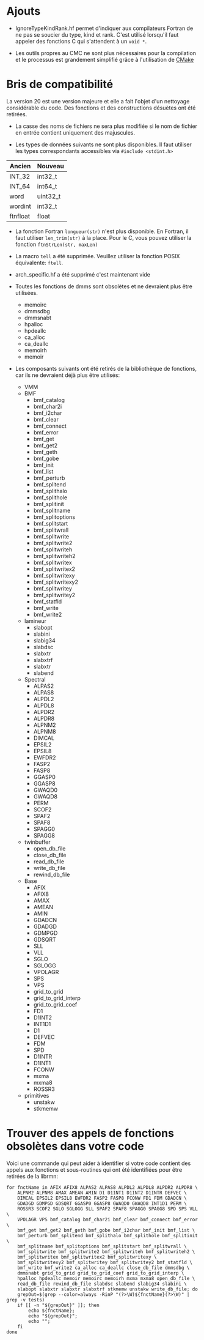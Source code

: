 # Ajouts

- IgnoreTypeKindRank.hf permet d'indiquer aux compilateurs Fortran de ne pas se
soucier du type, kind et rank. C'est utilisé lorsqu'il faut appeler des
fonctions C qui s'attendent à un `void *`.

- Les outils propres au CMC ne sont plus nécessaires pour la compilation et le
processus est grandement simplifié grâce à l'utilisation de
[CMake](https://cmake.org/documentation/)


# Bris de compatibilité

La version 20 est une version majeure et elle a fait l'objet d'un
nettoyage considérable du code. Des fonctions et des constructions
désuètes ont été retirées.

- La casse des noms de fichiers ne sera plus modifiée si le nom de fichier
en entrée contient uniquement des majuscules.

- Les types de données suivants ne sont plus disponibles. Il faut utiliser les
types correspondants accessibles via `#include <stdint.h>`

| Ancien   | Nouveau  |
| ---------| -------- |
| INT_32   |  int32_t |
| INT_64   |  int64_t |
| word     | uint32_t |
| wordint  |  int32_t |
| ftnfloat |    float |

- La fonction Fortran `longueur(str)` n'est plus disponible. En Fortran,
il faut utiliser `len_trim(str)` à la place. Pour le C, vous pouvez
utiliser la fonction `ftnStrLen(str, maxLen)`

- La macro `tell` a été supprimée.  Veuillez utiliser la fonction POSIX
équivalente: `ftell`.

- arch_specific.hf a été supprimé c'est maintenant vide

- Toutes les fonctions de dmms sont obsolètes et ne devraient plus être
utilisées.
    - memoirc
    - dmmsdbg
    - dmmsnabt
    - hpalloc
    - hpdeallc
    - ca_alloc
    - ca_deallc
    - memoirh
    - memoir

- Les composants suivants ont été retirés de la bibliothèque de fonctions,
car ils ne devraient déjà plus être utilisés:
    - VMM
    - BMF
        - bmf_catalog
        - bmf_char2i
        - bmf_i2char
        - bmf_clear
        - bmf_connect
        - bmf_error
        - bmf_get
        - bmf_get2
        - bmf_geth
        - bmf_gobe
        - bmf_init
        - bmf_list
        - bmf_perturb
        - bmf_splitend
        - bmf_splithalo
        - bmf_splithole
        - bmf_splitinit
        - bmf_splitname
        - bmf_splitoptions
        - bmf_splitstart
        - bmf_splitwrall
        - bmf_splitwrite
        - bmf_splitwrite2
        - bmf_splitwriteh
        - bmf_splitwriteh2
        - bmf_splitwritex
        - bmf_splitwritex2
        - bmf_splitwritexy
        - bmf_splitwritexy2
        - bmf_splitwritey
        - bmf_splitwritey2
        - bmf_statfld
        - bmf_write
        - bmf_write2
    - lamineur
        - slabopt
        - slabini
        - slabig34
        - slabdsc
        - slabxtr
        - slabxtrf
        - slabxtr
        - slabend
    - Spectral
        - ALPAS2
        - ALPAS8
        - ALPDL2
        - ALPDL8
        - ALPDR2
        - ALPDR8
        - ALPNM2
        - ALPNM8
        - DIMCAL
        - EPSIL2
        - EPSIL8
        - EWFDR2
        - FASP2
        - FASP8
        - GGASP0
        - GGASP8
        - GWAQD0
        - GWAQD8
        - PERM
        - SCOF2
        - SPAF2
        - SPAF8
        - SPAGG0
        - SPAGG8
    - twinbuffer
        - open_db_file
        - close_db_file
        - read_db_file
        - write_db_file
        - rewind_db_file
    - Base
        - AFIX
        - AFIX8
        - AMAX
        - AMEAN
        - AMIN
        - GDADCN
        - GDADGD
        - GDMPGD
        - GDSQRT
        - SLL
        - VLL
        - SGLO
        - SGLOGG
        - VPOLAGR
        - SPS
        - VPS
        - grid_to_grid
        - grid_to_grid_interp
        - grid_to_grid_coef
        - FD1
        - D1INT2
        - INT1D1
        - D1
        - DEFVEC
        - FDM
        - SPD
        - D1INTR
        - D1INT1
        - FCONW
        - mxma
        - mxma8
        - ROSSR3
    - primitives
        - unstakw
        - stkmemw


# Trouver des appels de fonctions obsolètes dans votre code

Voici une commande qui peut aider à identifier si votre code contient
des appels aux fonctions et sous-routines qui ont été identifiées pour
être retirées de la librmn:

```
for fnctName in AFIX AFIX8 ALPAS2 ALPAS8 ALPDL2 ALPDL8 ALPDR2 ALPDR8 \
    ALPNM2 ALPNM8 AMAX AMEAN AMIN D1 D1INT1 D1INT2 D1INTR DEFVEC \
    DIMCAL EPSIL2 EPSIL8 EWFDR2 FASP2 FASP8 FCONW FD1 FDM GDADCN \
    GDADGD GDMPGD GDSQRT GGASP0 GGASP8 GWAQD0 GWAQD8 INT1D1 PERM \
    ROSSR3 SCOF2 SGLO SGLOGG SLL SPAF2 SPAF8 SPAGG0 SPAGG8 SPD SPS VLL \
    VPOLAGR VPS bmf_catalog bmf_char2i bmf_clear bmf_connect bmf_error \
    bmf_get bmf_get2 bmf_geth bmf_gobe bmf_i2char bmf_init bmf_list \
    bmf_perturb bmf_splitend bmf_splithalo bmf_splithole bmf_splitinit \
    bmf_splitname bmf_splitoptions bmf_splitstart bmf_splitwrall \
    bmf_splitwrite bmf_splitwrite2 bmf_splitwriteh bmf_splitwriteh2 \
    bmf_splitwritex bmf_splitwritex2 bmf_splitwritexy \
    bmf_splitwritexy2 bmf_splitwritey bmf_splitwritey2 bmf_statfld \
    bmf_write bmf_write2 ca_alloc ca_deallc close_db_file dmmsdbg \
    dmmsnabt grid_to_grid grid_to_grid_coef grid_to_grid_interp \
    hpalloc hpdeallc memoir memoirc memoirh mxma mxma8 open_db_file \
    read_db_file rewind_db_file slabdsc slabend slabig34 slabini \
    slabopt slabxtr slabxtr slabxtrf stkmemw unstakw write_db_file; do
    grepOut=$(grep --color=always -RinP "(?>\W)${fnctName}(?>\W)" | grep -v tests)
    if [[ -n "${grepOut}" ]]; then
        echo ${fnctName};
        echo "${grepOut}";
        echo "";
    fi
done
```
